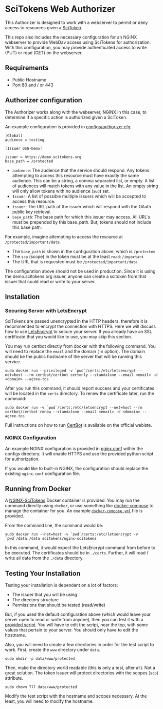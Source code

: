 SciTokens Web Authorizer
===========================

This Authorizer is designed to work with a webserver to permit or deny access
to resources given a [SciToken](https://scitokens.org/).

This repo also includes the necessary configuration for an NGINX webserver to provide WebDav access using SciTokens for authorization.  With this configuration, you may provide authenticated access to write (PUT) or read (GET) on the webserver.

Requirements
------------

* Public Hostname
* Port 80 and / or 443

Authorizer configuration
------------------------

The Authorizer works along with the webserver, NGINX in this case, to determine if a specific action is authorized given a SciToken.  

An example configuration is provided in [configs/authorizer.cfg](configs/authorizer.cfg).

    [Global]
    audience = testing

    [Issuer OSG-Demo]

    issuer = https://demo.scitokens.org
    base_path = /protected

* `audience`: The audience that the service should respond.  Any tokens attempting to access this resource must have exactly the same audience.  This can be a string, a comma separated list, or empty.  A list of audiences will match tokens with any value in the list.  An empty string will only allow tokens with no audience (`aud`) set.
* `Issuer`: A list of possible multiple issuers which will be accepted to access this resource.
* `issuer`: The URL path of the issuer which will respond with the OAuth public key retrieval.
* `base_path`: The base path for which this issuer may access.  All URL's must be prepended by this base_path.  But, tokens should not include this base path.

For example, imagine attempting to access the resource at `/protected/important/data`.

* The `base_path` is shown in the configuration above, which is `/protected`
* The `scp` (scope) in the token must be at the least `read:/important`
* The URL that is requested must be `/protected/important/data`

The configuration above should not be used in production.  Since it is using the demo.scitokens.org issuer, anyone can create a scitoken from that issuer that could read or write to your server.

Installation
------------

### Securing Server with LetsEncrypt

SciTokens are passed unencrypted in the HTTP headers, therefore it is recommended to encrypt the connection with HTTPS.  Here we will discuss how to use [LetsEncrypt](https://letsencrypt.org/) to secure your server.  If you already have an SSL certificate that you would like to use, you may skip this section.

You may run certbot directly from docker with the following command.  You will need to replace the `email` and the domain (`-d` option).  The domain should be the public hostname of the server that will be running this service.

    sudo docker run --privileged -v `pwd`/certs:/etc/letsencrypt --net=host --rm certbot/certbot certonly --standalone --email <email> -d <domain> --agree-tos

After you run this command, it should report success and your certificates will be located in the `certs` directory.  To renew the certificate later, run the command:

    sudo docker run -v `pwd`/certs:/etc/letsencrypt --net=host --rm certbot/certbot renew --standalone --email <email> -d <domain> --agree-tos

Full instructions on how to run [CertBot](https://certbot.eff.org/) is available on the official webiste.

### NGINX Configuration

An example NGINX configuration is provided in [nginx.conf](configs/nginx.conf) within the configs directory.  It will enable HTTPS and use the provided python script for authorization.

If you would like to built-in NGINX, the configuration should replace the existing `nginx.conf` configuration file.

Running from Docker
-------------------

A [NGINX-SciTokens](https://hub.docker.com/r/scitokens/nginx-scitokens/) Docker container is provided.  You may run the command directly using `docker`, or use something like [docker-compose](https://docs.docker.com/compose/) to manage the container for you.  An example [`docker-compose.yml`](docker-compose.yml) file is provided.

From the command line, the command would be:

    sudo docker run --net=host -v `pwd`/certs:/etc/letsencrypt -v `pwd`/data:/data scitokens/nginx-scitokens
    
In this command, it would expect the LetsEncrypt command from before to be executed.  The certificates should be in `./certs`.  Further, it will read / write all data from the `./data` directory.

Testing Your Installation
-------------------------

Testing your installation is dependent on a lot of factors:

* The issuer that you will be using
* The directory structure
* Permissions that should be tested (read/write)

But, if you used the default configuration above (which would leave your server open to read or write from anyone), then you can test it with a [provided script](test/test_http.py).  You will have to edit the script, near the top, with some values that pertain to your server.  You should only have to edit the hostname.

Also, you will need to create a few directories in order for the test script to work.  First, create the `www` directory under `data`.

    sudo mkdir -p data/www/protected

Then, make the directory world readable (this is only a test, after all).  Not a great solution.  The token issuer will protect directories with the scopes (`scp`) attribute.

    sudo chown 777 data/www/protected

Modify the test script with the hostname and scopes necessary.  At the least, you will need to modify the hostname.


